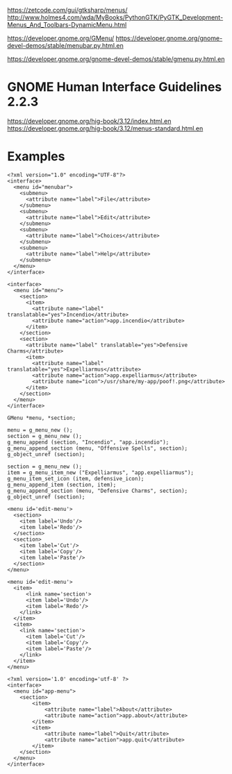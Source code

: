 https://zetcode.com/gui/gtksharp/menus/
http://www.holmes4.com/wda/MyBooks/PythonGTK/PyGTK_Development-Menus_And_Toolbars-DynamicMenu.html

https://developer.gnome.org/GMenu/
https://developer.gnome.org/gnome-devel-demos/stable/menubar.py.html.en

<!-- uses set-app-menu -->
https://developer.gnome.org/gnome-devel-demos/stable/gmenu.py.html.en

# GNOME Human Interface Guidelines 2.2.3
https://developer.gnome.org/hig-book/3.12/index.html.en
https://developer.gnome.org/hig-book/3.12/menus-standard.html.en

# Examples
```
<?xml version="1.0" encoding="UTF-8"?>
<interface>
  <menu id="menubar">
    <submenu>
      <attribute name="label">File</attribute>
    </submenu>
    <submenu>
      <attribute name="label">Edit</attribute>
    </submenu>
    <submenu>
      <attribute name="label">Choices</attribute>
    </submenu>
    <submenu>
      <attribute name="label">Help</attribute>
    </submenu>
  </menu>
</interface>
```

```
<interface>
  <menu id="menu">
    <section>
      <item>
        <attribute name="label" translatable="yes">Incendio</attribute>
        <attribute name="action">app.incendio</attribute>
      </item>
    </section>
    <section>
      <attribute name="label" translatable="yes">Defensive Charms</attribute>
      <item>
        <attribute name="label" translatable="yes">Expelliarmus</attribute>
        <attribute name="action">app.expelliarmus</attribute>
        <attribute name="icon">/usr/share/my-app/poof!.png</attribute>
      </item>
    </section>
  </menu>
</interface>
```
```
GMenu *menu, *section;

menu = g_menu_new ();
section = g_menu_new ();
g_menu_append (section, "Incendio", "app.incendio");
g_menu_append_section (menu, "Offensive Spells", section);
g_object_unref (section);

section = g_menu_new ();
item = g_menu_item_new ("Expelliarmus", "app.expelliarmus");
g_menu_item_set_icon (item, defensive_icon);
g_menu_append_item (section, item);
g_menu_append_section (menu, "Defensive Charms", section);
g_object_unref (section);
```

```
<menu id='edit-menu'>
  <section>
    <item label='Undo'/>
    <item label='Redo'/>
  </section>
  <section>
    <item label='Cut'/>
    <item label='Copy'/>
    <item label='Paste'/>
  </section>
</menu>
```
```
<menu id='edit-menu'>
  <item>
      <link name='section'>
      <item label='Undo'/>
      <item label='Redo'/>
    </link>
  </item>
  <item>
    <link name='section'>
      <item label='Cut'/>
      <item label='Copy'/>
      <item label='Paste'/>
    </link>
  </item>
</menu>
```
```
<?xml version='1.0' encoding='utf-8' ?>
<interface>
  <menu id="app-menu">
    <section>
        <item>
            <attribute name="label">About</attribute>
            <attribute name="action">app.about</attribute>
        </item>
        <item>
            <attribute name="label">Quit</attribute>
            <attribute name="action">app.quit</attribute>
        </item>
    </section>
  </menu>
</interface>
```
